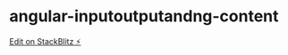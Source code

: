 # angular-inputoutputandng-content

[Edit on StackBlitz ⚡️](https://stackblitz.com/edit/angular-inputoutputandng-content)